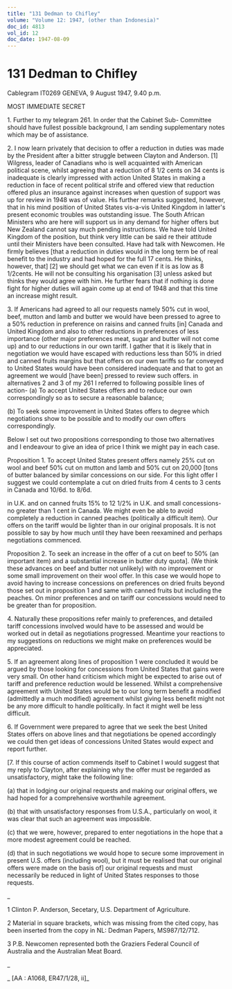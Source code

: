 ```yaml
---
title: "131 Dedman to Chifley"
volume: "Volume 12: 1947, (other than Indonesia)"
doc_id: 4813
vol_id: 12
doc_date: 1947-08-09
---
```


# 131 Dedman to Chifley

Cablegram IT0269 GENEVA, 9 August 1947, 9.40 p.m.

MOST IMMEDIATE SECRET

1\. Further to my telegram 261. In order that the Cabinet Sub- Committee should have fullest possible background, I am sending supplementary notes which may be of assistance.

2\. I now learn privately that decision to offer a reduction in duties was made by the President after a bitter struggle between Clayton and Anderson. [1] Wilgress, leader of Canadians who is well acquainted with American political scene, whilst agreeing that a reduction of 8 1/2 cents on 34 cents is inadequate is clearly impressed with action United States in making a reduction in face of recent political strife and offered view that reduction offered plus an insurance against increases when question of support was up for review in 1948 was of value. His further remarks suggested, however, that in his mind position of United States vis-a-vis United Kingdom in latter's present economic troubles was outstanding issue. The South African Ministers who are here will support us in any demand for higher offers but New Zealand cannot say much pending instructions. We have told United Kingdom of the position, but think very little can be said re their attitude until their Ministers have been consulted. Have had talk with Newcomen. He firmly believes [that a reduction in duties would in the long term be of real benefit to the industry and had hoped for the full 17 cents. He thinks, however, that] [2] we should get what we can even if it is as low as 8 1/2cents. He will not be consulting his organisation [3] unless asked but thinks they would agree with him. He further fears that if nothing is done fight for higher duties will again come up at end of 1948 and that this time an increase might result.

3\. If Americans had agreed to all our requests namely 50% cut in wool, beef, mutton and lamb and butter we would have been pressed to agree to a 50% reduction in preference on raisins and canned fruits [in] Canada and United Kingdom and also to other reductions in preferences of less importance (other major preferences meat, sugar and butter will not come up) and to our reductions in our own tariff. I gather that it is likely that in negotiation we would have escaped with reductions less than 50% in dried and canned fruits margins but that offers on our own tariffs so far conveyed to United States would have been considered inadequate and that to got an agreement we would [have been] pressed to review such offers. in alternatives 2 and 3 of my 261 I referred to following possible lines of action- (a) To accept United States offers and to reduce our own correspondingly so as to secure a reasonable balance;

(b) To seek some improvement in United States offers to degree which negotiations show to be possible and to modify our own offers correspondingly.

Below I set out two propositions corresponding to those two alternatives and I endeavour to give an idea of price I think we might pay in each case.

Proposition 1. To accept United States present offers namely 25% cut on wool and beef 50% cut on mutton and lamb and 50% cut on 20,000 [tons of butter balanced by similar concessions on our side. For this light offer I suggest we could contemplate a cut on dried fruits from 4 cents to 3 cents in Canada and 10/6d. to 8/6d.

in U.K. and on canned fruits 15% to 12 1/2% in U.K. and small concessions-no greater than 1 cent in Canada. We might even be able to avoid completely a reduction in canned peaches (politically a difficult item). Our offers on the tariff would be lighter than in our original proposals. It is not possible to say by how much until they have been reexamined and perhaps negotiations commenced.

Proposition 2. To seek an increase in the offer of a cut on beef to 50% (an important item) and a substantial increase in butter duty quota]. (We think these advances on beef and butter not unlikely) with no improvement or some small improvement on their wool offer. In this case we would hope to avoid having to increase concessions on preferences on dried fruits beyond those set out in proposition 1 and same with canned fruits but including the peaches. On minor preferences and on tariff our concessions would need to be greater than for proposition.

4\. Naturally these propositions refer mainly to preferences, and detailed tariff concessions involved would have to be assessed and would be worked out in detail as negotiations progressed. Meantime your reactions to my suggestions on reductions we might make on preferences would be appreciated.

5\. If an agreement along lines of proposition 1 were concluded it would be argued by those looking for concessions from United States that gains were very small. On other hand criticism which might be expected to arise out of tariff and preference reduction would be lessened. Whilst a comprehensive agreement with United States would be to our long term benefit a modified (admittedly a much modified) agreement whilst giving less benefit might not be any more difficult to handle politically. In fact it might well be less difficult.

6\. If Government were prepared to agree that we seek the best United States offers on above lines and that negotiations be opened accordingly we could then get ideas of concessions United States would expect and report further.

[7. If this course of action commends itself to Cabinet I would suggest that my reply to Clayton, after explaining why the offer must be regarded as unsatisfactory, might take the following line:

(a) that in lodging our original requests and making our original offers, we had hoped for a comprehensive worthwhile agreement.

(b) that with unsatisfactory responses from U.S.A., particularly on wool, it was clear that such an agreement was impossible.

(c) that we were, however, prepared to enter negotiations in the hope that a more modest agreement could be reached.

(d) that in such negotiations we would hope to secure some improvement in present U.S. offers (including wool), but it must be realised that our original offers were made on the basis of] our original requests and must necessarily be reduced in light of United States responses to those requests.

_

1 Clinton P. Anderson, Secetary, U.S. Department of Agriculture.

2 Material in square brackets, which was missing from the cited copy, has been inserted from the copy in NL: Dedman Papers, MS987/12/712.

3 P.B. Newcomen represented both the Graziers Federal Council of Australia and the Australian Meat Board.

_

_ [AA : A1068, ER47/1/28, ii]_
